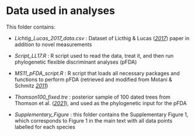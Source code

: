 # Data used in analyses

This folder contains:

- _Lichtig_Lucas_2017_data.csv_ : Dataset of Licthig & Lucas ([_2017_](https://doi.org/10.1016/j.palwor.2017.02.001)) paper in addition to novel measurements

- _Script_LL17.R_ : R script used to read the data, treat it, and then run phylogenetic flexible discriminant analyses (pFDA)

- _MS11_pFDA_script.R_ : R script that loads all necessary packages and functions to perform pFDA (retrieved and modified from Motani & Schmitz [_2011_](https://doi.org/10.1111/j.1558-5646.2011.01271.x))

- _Thomson100_fixed.tre_ : posterior sample of 100 dated trees from Thomson et al. ([_2021_](https://doi.org/10.1073/pnas.2012215118)), and used as the phylogenetic input for the pFDA

- _Supplementary_Figure_ : this folder contains the Supplementary Figure 1, which corresponds to Figure 1 in the main text with all data points labelled for each species
